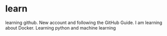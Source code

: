 # learn
learning github. New account and following the GitHub Guide. 
I am learning about Docker.
Learning python and machine learning

